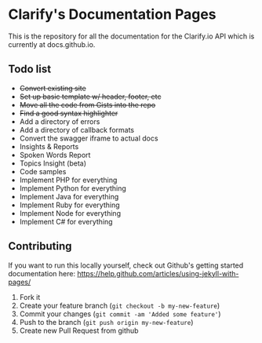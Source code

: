 # Clarify's Documentation Pages

This is the repository for all the documentation for the Clarify.io API which is currently at docs.github.io.


## Todo list

* ~~Convert existing site~~
* ~~Set up basic template w/ header, footer, etc~~
* ~~Move all the code from Gists into the repo~~
* ~~Find a good syntax highlighter~~
* Add a directory of errors
* Add a directory of callback formats
* Convert the swagger iframe to actual docs
* Insights & Reports
 * Spoken Words Report
 * Topics Insight (beta)
* Code samples
 * Implement PHP for everything
 * Implement Python for everything
 * Implement Java for everything
 * Implement Ruby for everything
 * Implement Node for everything
 * Implement C# for everything

## Contributing

If you want to run this locally yourself, check out Github's getting started documentation here: https://help.github.com/articles/using-jekyll-with-pages/

1. Fork it
2. Create your feature branch (`git checkout -b my-new-feature`)
3. Commit your changes (`git commit -am 'Added some feature'`)
4. Push to the branch (`git push origin my-new-feature`)
5. Create new Pull Request from github